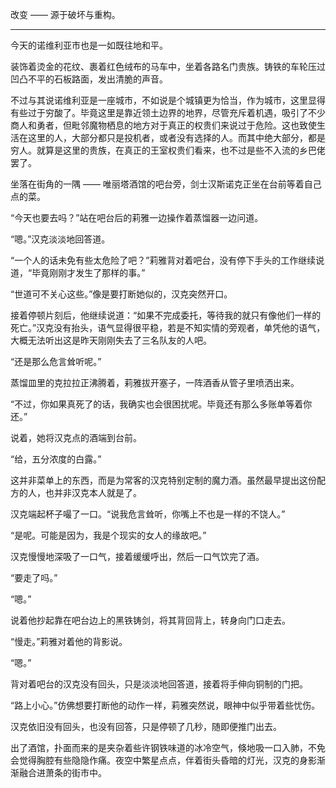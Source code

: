 改变 —— 源于破坏与重构。

---

今天的诺维利亚市也是一如既往地和平。

装饰着烫金的花纹、裹着红色绒布的马车中，坐着各路名门贵族。铸铁的车轮压过凹凸不平的石板路面，发出清脆的声音。

不过与其说诺维利亚是一座城市，不如说是个城镇更为恰当，作为城市，这里显得有些过于穷酸了。毕竟这里是靠近领土边界的地界，尽管充斥着机遇，吸引了不少商人和勇者，但毗邻魔物栖息的地方对于真正的权贵们来说过于危险。这也致使生活在这里的人，大部分都只是投机者，或者没有选择的人。而其中绝大部分，都是穷人。就算是这里的贵族，在真正的王室权贵们看来，也不过是些不入流的乡巴佬罢了。

坐落在街角的一隅 —— 唯丽塔酒馆的吧台旁，剑士汉斯诺克正坐在台前等着自己点的菜。

“今天也要去吗？”站在吧台后的莉雅一边操作着蒸馏器一边问道。

“嗯。”汉克淡淡地回答道。

“一个人的话未免有些太危险了吧？”莉雅背对着吧台，没有停下手头的工作继续说道，“毕竟刚刚才发生了那样的事。”

“世道可不关心这些。”像是要打断她似的，汉克突然开口。

接着停顿片刻后，他继续说道：“如果不完成委托，等待我的就只有像他们一样的死亡。”汉克没有抬头，语气显得很平稳，若是不知实情的旁观者，单凭他的语气，大概无法听出这是昨天刚刚失去了三名队友的人吧。

“还是那么危言耸听呢。”

蒸馏皿里的克拉拉正沸腾着，莉雅拔开塞子，一阵酒香从管子里喷洒出来。

“不过，你如果真死了的话，我确实也会很困扰呢。毕竟还有那么多账单等着你还。”

说着，她将汉克点的酒端到台前。

“给，五分浓度的白露。”

这并非菜单上的东西，而是为常客的汉克特别定制的魔力酒。虽然最早提出这份配方的人，也并非汉克本人就是了。

汉克端起杯子嘬了一口。“说我危言耸听，你嘴上不也是一样的不饶人。”

“是呢。可能是因为，我是个现实的女人的缘故吧。”

汉克慢慢地深吸了一口气，接着缓缓呼出，然后一口气饮完了酒。

“要走了吗。”

“嗯。”

说着他抄起靠在吧台边上的黑铁铸剑，将其背回背上，转身向门口走去。

“慢走。”莉雅对着他的背影说。

“嗯。”

背对着吧台的汉克没有回头，只是淡淡地回答道，接着将手伸向铜制的门把。

“路上小心。”仿佛想要打断他的动作一样，莉雅突然说，眼神中似乎带着些忧伤。

汉克依旧没有回头，也没有回答，只是停顿了几秒，随即便推门出去。

出了酒馆，扑面而来的是夹杂着些许钢铁味道的冰冷空气，倏地吸一口入肺，不免会觉得胸腔有些隐隐作痛。夜空中繁星点点，伴着街头昏暗的灯光，汉克的身影渐渐融合进萧条的街市中。

